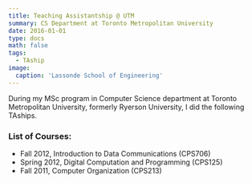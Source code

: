 ```yaml
---
title: Teaching Assistantship @ UTM
summary: CS Department at Toronto Metropolitan University
date: 2016-01-01
type: docs
math: false
tags:
  - TAship
image:
  caption: 'Lassonde School of Engineering'
---
```


During my MSc program in Computer Science department at Toronto Metropolitan University, formerly Ryerson University, I did
the following TAships.

### List of Courses:
- Fall 2012, Introduction to Data Communications (CPS706)
- Spring 2012, Digital Computation and Programming (CPS125)
- Fall 2011, Computer Organization (CPS213)